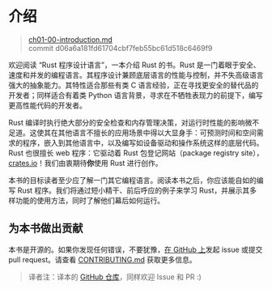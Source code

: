 # 介绍

> [ch01-00-introduction.md](https://github.com/rust-lang/book/blob/master/second-edition/src/ch01-00-introduction.md)
> <br>
> commit d06a6a181fd61704cbf7feb55bc61d518c6469f9

欢迎阅读 “Rust 程序设计语言”，一本介绍 Rust 的书。Rust 是一门着眼于安全、速度和并发的编程语言。其程序设计兼顾底层语言的性能与控制，并不失高级语言强大的抽象能力。其特性适合那些有类 C 语言经验，正在寻找更安全的替代品的开发者；同样适合有着类 Python 语言背景，寻求在不牺牲表现力的前提下，编写更高性能代码的开发者。

Rust 编译时执行绝大部分的安全检查和内存管理决策，对运行时性能的影响微不足道。这使其在其他语言不擅长的应用场景中得以大显身手：可预测时间和空间需求的程序，嵌入到其他语言中，以及编写如设备驱动和操作系统这样的底层代码。Rust 也很擅长 web 程序：它驱动着 Rust 包登记网站（package
registry site），[crates.io]！我们由衷期待**你**使用 Rust 进行创作。

[crates.io]: https://crates.io/

本书的目标读者至少应了解一门其它编程语言。阅读本书之后，你应该能自如的编写 Rust 程序。我们将通过短小精干、前后呼应的例子来学习 Rust，并展示其多样功能的使用方法，同时了解他们幕后如何运行。

## 为本书做出贡献

本书是开源的。如果你发现任何错误，不要犹豫，[在 GitHub 上][on GitHub]发起 issue 或提交 pull request。请查看 [CONTRIBUTING.md] 获取更多信息。

[on GitHub]: https://github.com/rust-lang/book
[CONTRIBUTING.md]: https://github.com/rust-lang/book/blob/master/CONTRIBUTING.md

> 译者注：译本的 [GitHub 仓库][trpl-zh-cn]，同样欢迎 Issue 和 PR :)

[trpl-zh-cn]: https://github.com/KaiserY/trpl-zh-cn
